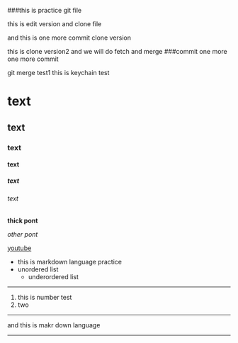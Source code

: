 ###this is practice git file

this is edit version and clone file

and this is one more commit clone version

this is clone version2 and we will do fetch and merge
###commit one more
one more commit

git merge test1
this is keychain test

# text 
## text
### text
#### text
##### text
###### text

**thick pont**

*other pont*

[youtube](https://www.youtube.com/watch?v=CxhQGNKnv1g)


  * this is markdown language practice
  * unordered list 
    * underordered list
---


1. this is number test
2. two

---

and this is makr down language

---